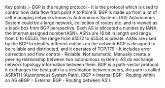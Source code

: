 Key points :-
BGP is the routing protocol - It is the protocol which is used to control how data flow from point A to Point B.
BGP is made up from a lot of self managing networks know as Autonomous Systems (AS)
Autonomous System could be a large network, collection of routes etc. and is viewed as a black box from BGP perspective.
Each AS is allocated a number by IANA, the internet assigned number(ASN).
ASNs are 16 bit in length and range from 0 to 65535, the range from 64512 to 65534 is private.
ASNs are used by the BGP to identify different entities on the network
BGP is designed to be reliable and distributed, and it operates of TCP/179 - It includes error correction and flow control - Reliable.
Not automatic, Manually create a peering relationship between two autonomous systems.
AS do exchange network topology information between them.
BGP is a path-vector protocol: it exchanges the best path to a destination between peers, the path is called ASPATH (Autonomous System Path).
iBGP = Internal BGP - Routing within an AS
eBGP = External BGP - Routing between AS's
